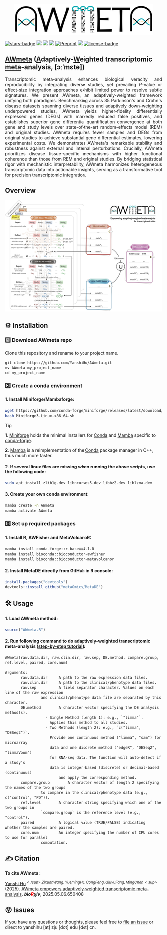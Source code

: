 <p align="center">
  <img height="100" src="AWmeta_logo.jpg" />
</p>


[![stars-badge](https://img.shields.io/github/stars/YanshiHu/AWmeta)](https://github.com/YanshiHu/AWmeta/stargazers)
![](https://img.shields.io/badge/language-R4.1.0-orange.svg)
![](https://img.shields.io/badge/environment-conda-blue.svg)
![](https://img.shields.io/badge/verison-1.0.0-ff69b4.svg)
[![Preprint](https://img.shields.io/badge/preprint-bioRχiv-C93A41)](https://www.biorxiv.org/content/10.1101/2025.05.06.650408)
[![](https://img.shields.io/badge/DOI-10.1101/2025.05.06.650408-4270C6)](https://doi.org/10.1101/2025.05.06.650408)
[![license-badge](https://img.shields.io/badge/License-MIT-yellow.svg)](https://opensource.org/licenses/MIT)


## **[<b>AWmeta</b>](https://github.com/YanshiHu/AWmeta) ([<ins><b>A</b></ins>](https://github.com/YanshiHu/AWmeta)daptively-[<ins><b>W</b></ins>](https://github.com/YanshiHu/AWmeta)eighted transcriptomic [<ins><b>meta</b></ins>](https://github.com/YanshiHu/AWmeta)-analysis, [ɔːˈmɛtə])**

<!--
> [!IMPORTANT]
> We will release scripts soon, please stay tuned. :)
-->

<p align="justify">
Transcriptomic meta-analysis enhances biological veracity and reproducibility by integrating diverse studies, yet prevailing <i>P</i>-value or effect-size integration approaches exhibit limited power to resolve subtle signatures. We present AWmeta, an adaptively-weighted framework unifying both paradigms. Benchmarking across 35 Parkinson's and Crohn's disease datasets spanning diverse tissues and adaptively down-weighting underpowered studies, AWmeta yields higher-fidelity differentially expressed genes (DEGs) with markedly reduced false positives, and establishes superior gene differential quantification convergence at both gene and study levels over state-of-the-art random-effects model (REM) and original studies. AWmeta requires fewer samples and DEGs from original studies to achieve substantial gene differential estimates, lowering experimental costs. We demonstrates AWmeta's remarkable stability and robustness against external and internal perturbations. Crucially, AWmeta prioritizes disease tissue-specific mechanisms with higher functional coherence than those from REM and original studies. By bridging statistical rigor with mechanistic interpretability, AWmeta harmonizes heterogeneous transcriptomic data into actionable insights, serving as a transformative tool for precision transcriptomic integration.
</p>


## Overview

<img src="AWmeta_methodology.jpg" width="850">


## ⚙️ Installation

### :one: Download AWmeta repo
Clone this repository and rename to your project name.
```{bash}
git clone https://github.com/YanshiHu/AWmeta.git
mv AWmeta my_project_name
cd my_project_name
```

### :two: Create a conda environment
#### 1. Install Miniforge/Mambaforge:
```sh
wget https://github.com/conda-forge/miniforge/releases/latest/download/Miniforge3-Linux-x86_64.sh
bash Miniforge3-Linux-x86_64.sh
```
> [!TIP]
> **1**. [Miniforge](https://github.com/conda-forge/miniforge) holds the minimal installers for [Conda](https://conda.io/) and [Mamba](https://github.com/mamba-org/mamba) specific to [conda-forge](https://conda-forge.org/).
> 
> **2**. [Mamba](https://github.com/mamba-org/mamba) is a reimplementation of the [Conda](https://conda.io/) package manager in C++, thus much more faster.

#### 2. If several linux files are missing when running the above scripts, use the following code:
```sh
sudo apt install zlib1g-dev libncurses5-dev libbz2-dev liblzma-dev
```

#### 3. Create your own conda environment:
```sh
mamba create -n AWmeta
mamba activate AWmeta
```

### :three: Set up required packages
#### 1. Install R, AWFisher and MetaVolcanoR:
```sh
mamba install conda-forge::r-base==4.1.0
mamba install bioconda::bioconductor-awfisher
mamba install bioconda::bioconductor-metavolcanor
```
#### 2. Install MetaDE directly from GitHub in R console:
```R
install.packages("devtools")
devtools::install_github("metaOmics/MetaDE")
```


## 🛠 Usage

#### 1. Load AWmeta method:
```R
source("AWmeta.R")
```
#### 2. Run following command to do adaptively-weighted transcriptomic meta-analysis ([step-by-step tutorial](https://github.com/YanshiHu/AWmeta/blob/main/AWmeta_demo.ipynb)):
```text
AWmeta(raw.data.dir, raw.clin.dir, raw.sep, DE.method, compare.group, ref.level, paired, core.num)

Arguments:
       raw.data.dir		A path to the raw expression data files.
       raw.clin.dir		A path to the clinical/phenotype data files.
       raw.sep			A field separator character. Values on each line of the raw expression
				and clinical/phenotype data file are separated by this character.
       DE.method		A character vector specifying the DE analysis method(s).
				  - Single Method (length 1): e.g., `"limma"`. 
					Applies this method to all studies.
				  - Two Methods (length 2): e.g., `c("limma", "DESeq2")`. 
					Provide one continuous method ("limma", "sam") for microarray
					data and one discrete method ("edgeR", "DESeq2", "limmaVoom")
					for RNA-seq data. The function will auto-detect if a study's
					data is integer-based (discrete) or decimal-based (continuous)
     					and apply the corresponding method.
       compare.group 		A character vector of length 2 specifying the names of the two groups
				to compare in the clinical/phenotype data (e.g., c("control", "PD")).
       ref.level 		A character string specifying which one of the two groups in
				`compare.group` is the reference level (e.g., "control").
       paired 			A logical value (TRUE/FALSE) indicating whether the samples are paired.
       core.num 		An integer specifying the number of CPU cores to use for parallel
				computation.
```


## ✍️ Citation

**To cite AWmeta:**

<ins>Yanshi Hu</ins><sup>$</sup>, Zixuan Wang, Yueming Hu, Cong Feng, Qiuyu Fang, Ming Chen<sup>$</sup> (2025). [AWmeta empowers adaptively-weighted transcriptomic meta-analysis](https://doi.org/10.1101/2025.05.06.650408). <i><b>bio<span style="color:#ff0000;">R</span>&chi;iv</b></i>, 2025.05.06.650408.


## 😵 Issues

If you have any questions or thoughts, please feel free to  [file an issue](https://github.com/YanshiHu/AWmeta/issues) or direct to yanshihu [at] zju [dot] edu [dot] cn.

